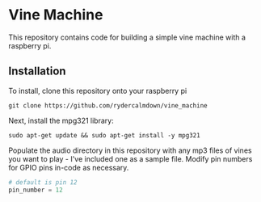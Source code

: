 # Vine Machine
This repository contains code for building a simple vine machine with a raspberry pi.


## Installation
To install, clone this repository onto your raspberry pi
```
git clone https://github.com/rydercalmdown/vine_machine
```

Next, install the mpg321 library:
```
sudo apt-get update && sudo apt-get install -y mpg321
```

Populate the audio directory in this repository with any mp3 files of vines you want to play - I've included one as a sample file. Modify pin numbers for GPIO pins in-code as necessary.

```python
# default is pin 12
pin_number = 12
```
